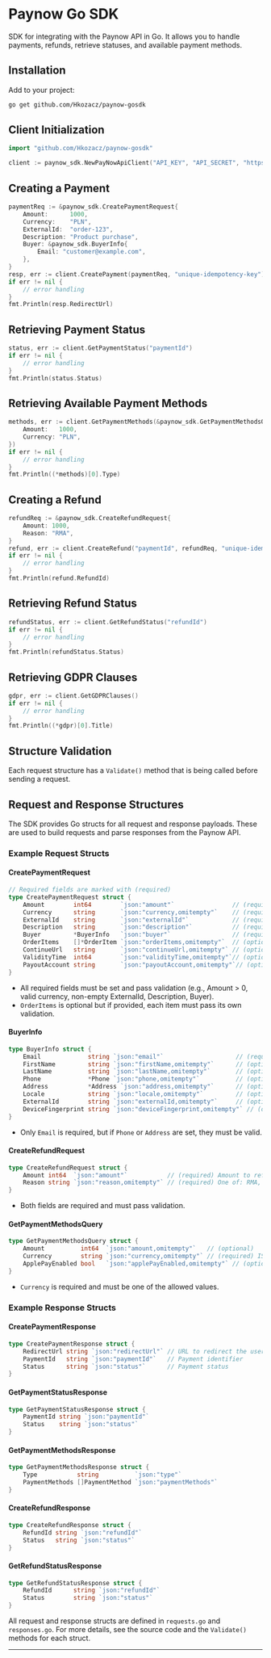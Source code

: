# Paynow Go SDK

SDK for integrating with the Paynow API in Go. It allows you to handle payments, refunds, retrieve statuses, and available payment methods.

## Installation

Add to your project:

```bash
go get github.com/Hkozacz/paynow-gosdk
```

## Client Initialization

```go
import "github.com/Hkozacz/paynow-gosdk"

client := paynow_sdk.NewPayNowApiClient("API_KEY", "API_SECRET", "https://api.paynow.pl/v3/")
```

## Creating a Payment

```go
paymentReq := &paynow_sdk.CreatePaymentRequest{
    Amount:      1000,
    Currency:    "PLN",
    ExternalId:  "order-123",
    Description: "Product purchase",
    Buyer: &paynow_sdk.BuyerInfo{
        Email: "customer@example.com",
    },
}
resp, err := client.CreatePayment(paymentReq, "unique-idempotency-key")
if err != nil {
    // error handling
}
fmt.Println(resp.RedirectUrl)
```

## Retrieving Payment Status

```go
status, err := client.GetPaymentStatus("paymentId")
if err != nil {
    // error handling
}
fmt.Println(status.Status)
```

## Retrieving Available Payment Methods

```go
methods, err := client.GetPaymentMethods(&paynow_sdk.GetPaymentMethodsQuery{
    Amount:   1000,
    Currency: "PLN",
})
if err != nil {
    // error handling
}
fmt.Println((*methods)[0].Type)
```

## Creating a Refund

```go
refundReq := &paynow_sdk.CreateRefundRequest{
    Amount: 1000,
    Reason: "RMA",
}
refund, err := client.CreateRefund("paymentId", refundReq, "unique-idempotency-key")
if err != nil {
    // error handling
}
fmt.Println(refund.RefundId)
```

## Retrieving Refund Status

```go
refundStatus, err := client.GetRefundStatus("refundId")
if err != nil {
    // error handling
}
fmt.Println(refundStatus.Status)
```

## Retrieving GDPR Clauses

```go
gdpr, err := client.GetGDPRClauses()
if err != nil {
    // error handling
}
fmt.Println((*gdpr)[0].Title)
```

## Structure Validation

Each request structure has a `Validate()` method that is being called before sending a request.

## Request and Response Structures

The SDK provides Go structs for all request and response payloads. These are used to build requests and parse responses from the Paynow API.

### Example Request Structs

#### CreatePaymentRequest
```go
// Required fields are marked with (required)
type CreatePaymentRequest struct {
    Amount        int64        `json:"amount"`                // (required) Amount in the smallest currency unit (e.g., cents)
    Currency      string       `json:"currency,omitempty"`    // (required) ISO 4217 currency code (PLN, EUR, USD, GBP, CZK)
    ExternalId    string       `json:"externalId"`            // (required) Unique order identifier
    Description   string       `json:"description"`           // (required) Payment description (max 255 chars)
    Buyer         *BuyerInfo   `json:"buyer"`                 // (required) Buyer information
    OrderItems    []*OrderItem `json:"orderItems,omitempty"`  // (optional) List of order items
    ContinueUrl   string       `json:"continueUrl,omitempty"` // (optional) Redirect URL after payment
    ValidityTime  int64        `json:"validityTime,omitempty"`// (optional) Payment validity in seconds (60-864000)
    PayoutAccount string       `json:"payoutAccount,omitempty"`// (optional) Account for payout
}
```
- All required fields must be set and pass validation (e.g., Amount > 0, valid currency, non-empty ExternalId, Description, Buyer).
- `OrderItems` is optional but if provided, each item must pass its own validation.

#### BuyerInfo
```go
type BuyerInfo struct {
    Email             string `json:"email"`                    // (required) Buyer's email (max 254 chars)
    FirstName         string `json:"firstName,omitempty"`      // (optional)
    LastName          string `json:"lastName,omitempty"`       // (optional)
    Phone             *Phone `json:"phone,omitempty"`          // (optional, but if set, must be valid)
    Address           *Address `json:"address,omitempty"`      // (optional, but if set, must be valid)
    Locale            string `json:"locale,omitempty"`         // (optional, max 35 chars)
    ExternalId        string `json:"externalId,omitempty"`     // (optional, max 100 chars)
    DeviceFingerprint string `json:"deviceFingerprint,omitempty"` // (optional)
}
```
- Only `Email` is required, but if `Phone` or `Address` are set, they must be valid.

#### CreateRefundRequest
```go
type CreateRefundRequest struct {
    Amount int64  `json:"amount"`           // (required) Amount to refund
    Reason string `json:"reason,omitempty"` // (required) One of: RMA, REFUND_BEFORE_14, REFUND_AFTER_14, OTHER
}
```
- Both fields are required and must pass validation.

#### GetPaymentMethodsQuery
```go
type GetPaymentMethodsQuery struct {
    Amount          int64  `json:"amount,omitempty"`   // (optional)
    Currency        string `json:"currency,omitempty"` // (required) ISO 4217 currency code
    ApplePayEnabled bool   `json:"applePayEnabled,omitempty"` // (optional)
}
```
- `Currency` is required and must be one of the allowed values.

### Example Response Structs

#### CreatePaymentResponse
```go
type CreatePaymentResponse struct {
    RedirectUrl string `json:"redirectUrl"` // URL to redirect the user
    PaymentId   string `json:"paymentId"`   // Payment identifier
    Status      string `json:"status"`      // Payment status
}
```

#### GetPaymentStatusResponse
```go
type GetPaymentStatusResponse struct {
    PaymentId string `json:"paymentId"`
    Status    string `json:"status"`
}
```

#### GetPaymentMethodsResponse
```go
type GetPaymentMethodsResponse struct {
    Type           string          `json:"type"`
    PaymentMethods []PaymentMethod `json:"paymentMethods"`
}
```

#### CreateRefundResponse
```go
type CreateRefundResponse struct {
    RefundId string `json:"refundId"`
    Status   string `json:"status"`
}
```

#### GetRefundStatusResponse
```go
type GetRefundStatusResponse struct {
    RefundId      string `json:"refundId"`
    Status        string `json:"status"`
}
```

All request and response structs are defined in `requests.go` and `responses.go`. For more details, see the source code and the `Validate()` methods for each struct.

---
